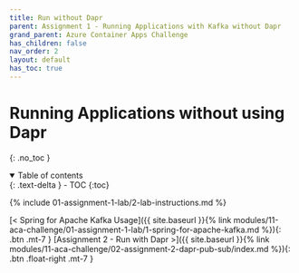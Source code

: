 ```yaml
---
title: Run without Dapr
parent: Assignment 1 - Running Applications with Kafka without Dapr
grand_parent: Azure Container Apps Challenge
has_children: false
nav_order: 2
layout: default
has_toc: true
---
```


# Running Applications without using Dapr

{: .no_toc }

<details open markdown="block">
  <summary>
    Table of contents
  </summary>
  {: .text-delta }
- TOC
{:toc}
</details>

{% include 01-assignment-1-lab/2-lab-instructions.md %}

<!-- ----------------------------- NAVIGATION ------------------------------ -->

<span class="fs-3">
[< Spring for Apache Kafka Usage]({{ site.baseurl }}{% link modules/11-aca-challenge/01-assignment-1-lab/1-spring-for-apache-kafka.md %}){: .btn .mt-7 }
</span>
<span class="fs-3">
[Assignment 2 - Run with Dapr >]({{ site.baseurl }}{% link modules/11-aca-challenge/02-assignment-2-dapr-pub-sub/index.md %}){: .btn .float-right .mt-7 }
</span>
